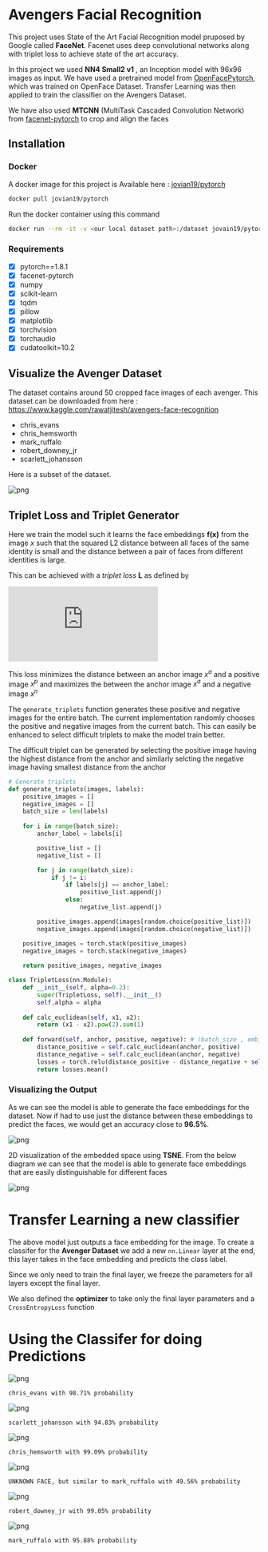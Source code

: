 # Avengers Facial Recognition

This project uses State of the Art Facial Recognition model pruposed by Google called **FaceNet**. Facenet uses deep convolutional networks along with triplet loss to achieve state of the art accuracy. 

In this project we used **NN4 Small2 v1** , an Inception model with 96x96 images as input. We have used a pretrained model from [OpenFacePytorch](https://github.com/thnkim/OpenFacePytorch), which was trained on OpenFace Dataset. Transfer Learning was then applied to train the classifier on the Avengers Dataset.

We have also used **MTCNN** (MultiTask Cascaded Convolution Network) from [facenet-pytorch](https://github.com/timesler/facenet-pytorch) to crop and align the faces
    
## Installation

### Docker
A docker image for this project is Available here :   [jovian19/pytorch](https://hub.docker.com/r/jovian19/pytorch)

```bash
docker pull jovian19/pytorch
```

Run the docker container using this command
```bash
docker run --rm -it -v <our local dataset path>:/dataset jovain19/pytorch:latest bash
```

### Requirements

- [x] pytorch==1.8.1 
- [x] facenet-pytorch
- [x] numpy 
- [x] scikit-learn 
- [x] tqdm  
- [x] pillow 
- [x] matplotlib
- [x] torchvision 
- [x] torchaudio 
- [x] cudatoolkit=10.2

## Visualize the Avenger Dataset

The dataset contains around 50 cropped face images of each avenger. This dataset can be downloaded from here : https://www.kaggle.com/rawatjitesh/avengers-face-recognition

- chris_evans
- chris_hemsworth
- mark_ruffalo
- robert_downey_jr
- scarlett_johansson
  
Here is a subset of the dataset.

![png](output/output_4_0.jpg)
    

## Triplet Loss and Triplet Generator

Here we train the model such it learns the face embeddings **f(x)** from the image $x$ such that the squared L2 distance between all faces of the same identity is small and the distance between a pair of faces from different identities is large.

This can be achieved with a *triplet loss* __L__ as defined by 

![triplet_loss](https://latex.codecogs.com/png.latex?%5Cbg_white%20L%20%3D%20%5Csum%5E%7Bm%7D_%7Bi%3D1%7D%20%5Clarge%5B%20%5Csmall%20%7B%5Cmid%20%5Cmid%20f%28x_%7Bi%7D%5E%7Ba%7D%29%20-%20f%28x_%7Bi%7D%5E%7Bp%7D%29%29%20%5Cmid%20%5Cmid_2%5E2%7D%20-%20%7B%5Cmid%20%5Cmid%20f%28x_%7Bi%7D%5E%7Ba%7D%29%20-%20f%28x_%7Bi%7D%5E%7Bn%7D%29%29%20%5Cmid%20%5Cmid_2%5E2%7D%20&plus;%20%5Calpha%20%5Clarge%20%5D%20%5Csmall_&plus;)

This loss minimizes the distance between an anchor image *x<sup>a</sup>* and a positive image *x<sup>p</sup>*  and maximizes the between the anchor image *x<sup>a</sup>*  and a negative image *x<sup>n</sup>* 

The `generate_triplets` function generates these positive and negative images for the entire batch. The current implementation randomly chooses the positive and negative images from the current batch. This can easily be enhanced to select difficult triplets to make the model train better. 

The difficult triplet can be generated by selecting the positive image having the highest distance from the anchor and similarly selcting the negative image having smallest distance from the anchor


```python
# Generate triplets
def generate_triplets(images, labels):
    positive_images = []
    negative_images = []
    batch_size = len(labels)
    
    for i in range(batch_size):
        anchor_label = labels[i]

        positive_list = []
        negative_list = []

        for j in range(batch_size):
            if j != i:
                if labels[j] == anchor_label:
                    positive_list.append(j)
                else:
                    negative_list.append(j)

        positive_images.append(images[random.choice(positive_list)])
        negative_images.append(images[random.choice(negative_list)])

    positive_images = torch.stack(positive_images)
    negative_images = torch.stack(negative_images)
    
    return positive_images, negative_images

class TripletLoss(nn.Module):
    def __init__(self, alpha=0.2):
        super(TripletLoss, self).__init__()
        self.alpha = alpha
    
    def calc_euclidean(self, x1, x2):
        return (x1 - x2).pow(2).sum(1)
    
    def forward(self, anchor, positive, negative): # (batch_size , emb_size)
        distance_positive = self.calc_euclidean(anchor, positive)
        distance_negative = self.calc_euclidean(anchor, negative)
        losses = torch.relu(distance_positive - distance_negative + self.alpha)
        return losses.mean()

```

### Visualizing the Output

As we can see the model is able to generate the face embeddings for the dataset. Now if had to use just the distance between these embeddings to predict the faces, we would get an accuracy close to **96.5%**.

    
![png](output/output_20_0.jpg)
 
2D visualization of the embedded space using **TSNE**. From the below diagram we can see that the model is able to generate face embeddings that are easily distinguishable for different faces

![png](output/output_20_1.jpg)
    

# Transfer Learning a new classifier

The above model just outputs a face embedding for the image. To create a classifer for the __Avenger Dataset__ we add a new `nn.Linear` layer at the end, this layer takes in the face embedding and predicts the class label.

Since we only need to train the final layer, we freeze the parameters for all layers except the final layer. 

We also defined the **optimizer** to take only the final layer parameters and a `CrossEntropyLoss` function


# Using the Classifer for doing Predictions

![png](output/output_38_0.jpg)
    


    chris_evans with 98.71% probability
    

![png](output/output_38_12.jpg)
    


    scarlett_johansson with 94.83% probability
    

    
![png](output/output_38_2.jpg)
    


    chris_hemsworth with 99.09% probability
    


    
![png](output/output_38_4.jpg)
    


    UNKNOWN FACE, but similar to mark_ruffalo with 49.56% probability
    

![png](output/output_38_10.jpg)
    


    robert_downey_jr with 99.05% probability
    


    
![png](output/output_38_6.jpg)
    


    mark_ruffalo with 95.88% probability
    


    


    

